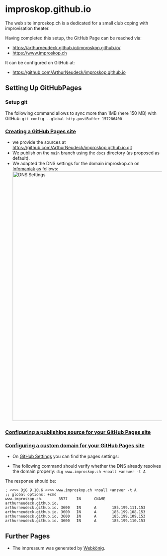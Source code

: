 # improskop.github.io
The web site improskop.ch is a dedicated for a small club coping with improvisation theater.

Having completed this setup, the GitHub Page can be reached via:
* https://arthurneudeck.github.io/improskop.github.io/
* https://www.improskop.ch

It can be configured on GitHub at:
* https://github.com/ArthurNeudeck/improskop.github.io

## Setting Up GitHubPages
### Setup git
The following command allows to sync more than 1MB (here 150 MB) with GitHub:
```git config --global http.postBuffer 157286400```

### [Creating a GitHub Pages site](https://docs.github.com/en/pages/getting-started-with-github-pages/creating-a-github-pages-site)
* we provide the sources at https://github.com/ArthurNeudeck/improskop.github.io.git
* We publish on the ```main``` branch using the ```docs``` directory (as proposed as default).
* We adapted the DNS settings for the domain improskop.ch on [Infomaniak](https://manager.infomaniak.com/v3/293740/ng/domain/1614105/dns/manage-zone/list) as follows:<br/><img alt="DNS Settings" src="/images/dns-domain.png" width="800"/> 

### [Configuring a publishing source for your GitHub Pages site](https://docs.github.com/en/pages/getting-started-with-github-pages/configuring-a-publishing-source-for-your-github-pages-site)

### [Configuring a custom domain for your GitHub Pages site](https://docs.github.com/en/pages/configuring-a-custom-domain-for-your-github-pages-site)
* On [GitHub Settings](https://github.com/ArthurNeudeck/improskop.github.io/settings/pages) you can find the pages settings:

* The following command should verify whether the DNS already resolves the domain properly:
```dig www.improskop.ch +noall +answer -t A```

The response should be:
```
; <<>> DiG 9.10.6 <<>> www.improskop.ch +noall +answer -t A
;; global options: +cmd
www.improskop.ch.       3577    IN      CNAME   arthurneudeck.github.io.
arthurneudeck.github.io. 3600   IN      A       185.199.111.153
arthurneudeck.github.io. 3600   IN      A       185.199.108.153
arthurneudeck.github.io. 3600   IN      A       185.199.109.153
arthurneudeck.github.io. 3600   IN      A       185.199.110.153
```
## Further Pages
* The impressum was generated by [Webkönig](https://webkoenig.ch/).